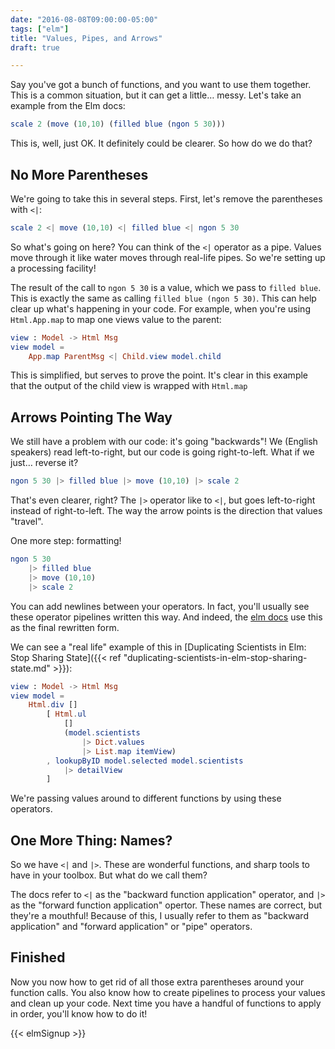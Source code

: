 ```yaml
---
date: "2016-08-08T09:00:00-05:00"
tags: ["elm"]
title: "Values, Pipes, and Arrows"
draft: true

---
```


Say you've got a bunch of functions, and you want to use them together.
This is a common situation, but it can get a little&hellip; messy.
Let's take an example from the Elm docs:

```elm
scale 2 (move (10,10) (filled blue (ngon 5 30)))
```

This is, well, just OK.
It definitely could be clearer.
So how do we do that?

<!--more-->

## No More Parentheses

We're going to take this in several steps.
First, let's remove the parentheses with `<|`:

```elm
scale 2 <| move (10,10) <| filled blue <| ngon 5 30
```

So what's going on here?
You can think of the `<|` operator as a pipe.
Values move through it like water moves through real-life pipes.
So we're setting up a processing facility!

The result of the call to `ngon 5 30` is a value, which we pass to `filled blue`.
This is exactly the same as calling `filled blue (ngon 5 30)`.
This can help clear up what's happening in your code.
For example, when you're using `Html.App.map` to map one views value to the parent:

```elm
view : Model -> Html Msg
view model =
    App.map ParentMsg <| Child.view model.child
```

This is simplified, but serves to prove the point.
It's clear in this example that the output of the child view is wrapped with `Html.map`

## Arrows Pointing The Way

We still have a problem with our code: it's going "backwards"!
We (English speakers) read left-to-right, but our code is going right-to-left.
What if we just&hellip; reverse it?

```elm
ngon 5 30 |> filled blue |> move (10,10) |> scale 2
```

That's even clearer, right?
The `|>` operator like to `<|`, but goes left-to-right instead of right-to-left.
The way the arrow points is the direction that values "travel".

One more step: formatting!

```elm
ngon 5 30
    |> filled blue
    |> move (10,10)
    |> scale 2
```

You can add newlines between your operators.
In fact, you'll usually see these operator pipelines written this way.
And indeed, the [elm docs](http://package.elm-lang.org/packages/elm-lang/core/4.0.4/Basics#|>) use this as the final rewritten form.

We can see a "real life" example of this in [Duplicating Scientists in Elm: Stop Sharing State]({{< ref "duplicating-scientists-in-elm-stop-sharing-state.md" >}}):

```elm
view : Model -> Html Msg
view model =
    Html.div []
        [ Html.ul 
            []
            (model.scientists
                |> Dict.values
                |> List.map itemView)
        , lookupByID model.selected model.scientists
            |> detailView
        ]
```

We're passing values around to different functions by using these operators.

## One More Thing: Names?

So we have `<|` and `|>`.
These are wonderful functions, and sharp tools to have in your toolbox.
But what do we call them?

The docs refer to `<|` as the "backward function application" operator, and `|>` as the "forward function application" opertor.
These names are correct, but they're a mouthful!
Because of this, I usually refer to them as "backward application" and "forward application" or "pipe" operators.

## Finished

Now you now how to get rid of all those extra parentheses around your function calls.
You also know how to create pipelines to process your values and clean up your code.
Next time you have a handful of functions to apply in order, you'll know how to do it!

{{< elmSignup >}}

